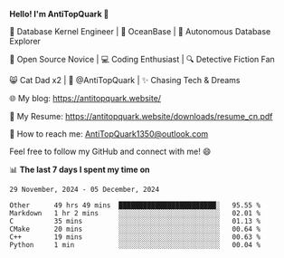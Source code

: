 
**Hello! I'm AntiTopQuark 👋**

🔧 Database Kernel Engineer | 🌊 OceanBase | 🤖 Autonomous Database Explorer

🌱 Open Source Novice | 💻 Coding Enthusiast | 🔍 Detective Fiction Fan

😸 Cat Dad x2 | 🎉 @AntiTopQuark | ✨ Chasing Tech & Dreams

🌐 My blog: https://antitopquark.website/

📄 My Resume: https://antitopquark.website/downloads/resume_cn.pdf

📧 How to reach me: AntiTopQuark1350@outlook.com

Feel free to follow my GitHub and connect with me! 😄

📊 **The last 7 days I spent my time on** 

<!--START_SECTION:waka-->
```text
29 November, 2024 - 05 December, 2024

Other      49 hrs 49 mins  ████████████████████████░   95.55 % 
Markdown   1 hr 2 mins     ░░░░░░░░░░░░░░░░░░░░░░░░░   02.01 % 
C          35 mins         ░░░░░░░░░░░░░░░░░░░░░░░░░   01.13 % 
CMake      20 mins         ░░░░░░░░░░░░░░░░░░░░░░░░░   00.64 % 
C++        19 mins         ░░░░░░░░░░░░░░░░░░░░░░░░░   00.63 % 
Python     1 min           ░░░░░░░░░░░░░░░░░░░░░░░░░   00.04 %
```
<!--END_SECTION:waka-->


